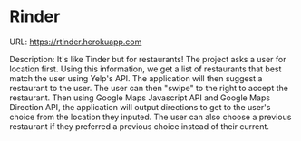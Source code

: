 # Rinder

URL: https://rtinder.herokuapp.com

Description: It's like Tinder but for restaurants! The project asks a user for location first. Using this information, we get a list of restaurants that best match the user using Yelp's API. The application will then suggest a restaurant to the user. The user can then "swipe" to the right to accept the restaurant. Then using Google Maps Javascript API and Google Maps Direction API, the application will output directions to get to the user's choice from the location they inputed. The user can also choose a previous restaurant if they preferred a previous choice instead of their current.